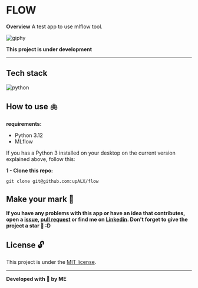 # FLOW

**Overview**
A test app to use mlflow tool.

![giphy](https://github.com/upALX/All-Assets/blob/main/on-mvp.webp)

**This project is under development**

---

## Tech stack

![python](https://img.shields.io/badge/-Python-05122A?style=flat&logo=python)&nbsp;

## How to use 🫁

**requirements:**
  - Python 3.12
  - MLflow 

If you has a Python 3 installed on your desktop on the current version explained above, follow this:

**1 - Clone this repo:**
```
git clone git@github.com:upALX/flow
```

## Make your mark :triangular_flag_on_post:   

**If you have any problems with this app or have an idea that contributes, open a [issue](https://github.com/upALX/flow/issues), [pull request](https://github.com/upALX/flow/pulls) or find me on [Linkedin](https://www.linkedin.com/in/alxinc/). Don't forget to give the project a star 🌟 :D**

## License :unlock:

This project is under the [MIT license](https://github.com/upALX/flow/blob/main/LICENSE).

---

**Developed with 💜 by ME**
